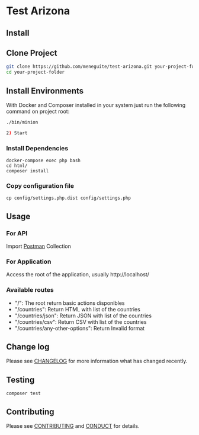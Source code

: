# Test Arizona

## Install

## Clone Project

```bash
git clone https://github.com/meneguite/test-arizona.git your-project-folder
cd your-project-folder
```


## Install Environments
With Docker and Composer installed in your system just run the following command on project root:

```bash
./bin/minion

2) Start

```

### Install Dependencies

```shell
docker-compose exec php bash
cd html/
composer install
```
### Copy configuration file

```shell
cp config/settings.php.dist config/settings.php
```


## Usage

### For API
Import [Postman](api-silex-skeleton.postman_collection.json) Collection

### For Application

Access the root of the application, usually http://localhost/

### Available routes

* "/":   The root return basic actions disponibles
* "/countries":   Return HTML with list of the countries
* "/countries/json":   Return JSON with list of the countries
* "/countries/csv":   Return CSV with list of the countries
* "/countries/any-other-options": Return Invalid format

## Change log

Please see [CHANGELOG](CHANGELOG.md) for more information what has changed recently.

## Testing

```shell
composer test
```

## Contributing

Please see [CONTRIBUTING](CONTRIBUTING.md) and [CONDUCT](CONDUCT.md) for details.
